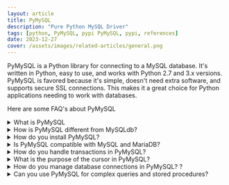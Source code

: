 ```yaml
---
layout: article
title: PyMySQL
description: "Pure Python MySQL Driver"
tags: [python, PyMySQL, pypi PyMySQL, pypi, references]
date: 2023-12-27
cover: /assets/images/related-articles/general.png
---
```


PyMySQL is a Python library for connecting to a MySQL database. It's written in Python, easy to use, and works with Python 2.7 and 3.x versions. PyMySQL is favored because it's simple, doesn't need extra software, and supports secure SSL connections. This makes it a great choice for Python applications needing to work with databases.

Here are some FAQ's about PyMySQL
<details>
<summary>What is PyMySQL</summary>
PyMySQL is a library in Python that enables you to interact with MySQL databases. It allows you to connect to a MySQL database, execute SQL queries, and manage data.
</details>

<details>
<summary>How is PyMySQL different from MySQLdb?</summary>
PyMySQL is written entirely in Python and is a pure-Python MySQL client, whereas MySQLdb is a C module that needs to be compiled against MySQL. PyMySQL is often used as a MySQLdb replacement and is compatible with Python 3.
</details>

<details>
<summary>How do you install PyMySQL?</summary>
You can install PyMySQL using pip: `pip install pymysql`. This is the standard method for installing Python packages.
</details>

<details>
<summary>Is PyMySQL compatible with MySQL and MariaDB?</summary>
Yes, PyMySQL works with both MySQL and MariaDB databases. It's designed to be a drop-in replacement for MySQLdb, which is compatible with these databases.
</details>

<details>
<summary>How do you handle transactions in PyMySQL?</summary>
Transactions in PyMySQL are managed through the connection object. After executing your queries, you use `connection.commit()` to commit the transaction or `connection.rollback()` to roll back the transaction.
</details>

<details>
<summary>What is the purpose of the cursor in PyMySQL?
</summary>
A cursor is a Python object that allows you to execute MySQL queries and retrieve results. It provides methods like `execute()`, `fetchone()`, `fetchall()`, and `fetchmany()` for these purposes.
</details>

<details>
<summary>How do you manage database connections in PyMySQL?
?</summary>
Database connections should be properly opened and closed to manage resources efficiently. Use pymysql.connect() to open a connection and connection.close() to close it. It’s a good practice to use Python's with statement or try-except-finally blocks to ensure connections are closed even when an error occurs.
</details>

<details>
<summary>Can you use PyMySQL for complex queries and stored procedures?</summary>
Yes, PyMySQL supports executing complex SQL queries, including joins, subqueries, and stored procedures. You can execute any SQL command that MySQL supports.</details>
